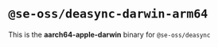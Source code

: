 # `@se-oss/deasync-darwin-arm64`

This is the **aarch64-apple-darwin** binary for `@se-oss/deasync`
